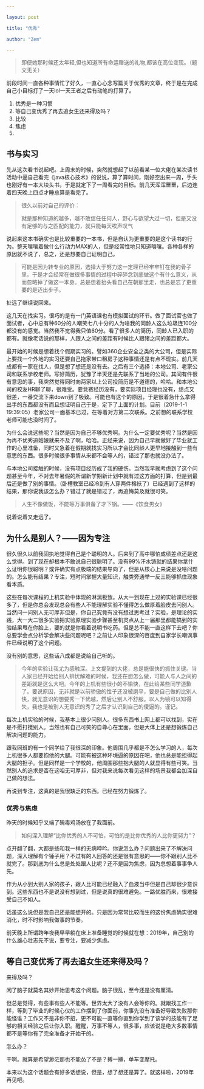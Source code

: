 ```yaml
---

layout: post

title: "优秀"

author: "Zem"

---
```


> 即便她那时候还太年轻,但也知道所有命运赠送的礼物,都该在高位变现。（题文无关）

前段时间一直各种事情忙了好久，一直心心念写篇关于优秀的文章，终于是在完成自己小目标打了一天lol一天王者之后有动笔的打算了。

1. 优秀是一种习惯
2. 等自己变优秀了再去追女生还来得及吗？
3. 比较
4. 焦虑
5. 

## 书与实习

先从这次看书说起吧。上周末的时候，突然就想起了以前看某一位大佬在某次读书活动中逼自己看完《java核心技术》的说说，算了算时间，刚好空出来一周，手头也刚好有一本大块头书，于是就定下了一周看完的目标。前几天浑浑噩噩，后边连着四天晚上四点才睡总算是看完了。

> 很久以前对自己的评价：
>
> 就是那种知道的越多，越不敢信任任何人，野心与欲望大过一切，但是又没有足够的与之匹配的能力，就只能每天唉声叹气

说起来这本书确实也是比较重要的一本书，但是自认为更重要的是这个读书的行为。整天嚷嚷着做什么行动力MAX的人，但是经常性地只知道嚷嚷。各种各样的原因就不说了，总之，还是想要自己证明自己。

> 可能是因为转专业的原因，选择大于努力这一定理已经牢牢钉在我的骨子里。于是才会经常在做很多事情的过程中碎碎念到底做这个有什么意义，从而忽略掉了做这一本身。总是想着抬头看自己在朝那里走，也总是忘了更重要的是迈出步子。

扯远了继续说回来。

这几天在找实习。很巧的是有一门英语课也有模拟面试的环节。做了面试官也做了面试者，心中总有种60分的人嘲笑七八十分的人为啥我的同龄人这么垃圾连100分都没有的感觉。当然我不觉得我只值60分。看了很多人的简历，同龄人已入职的都有。就像老话说的那样，人跟人之间的差距有时候比人跟猪之间的差距都大。

最开始的时候是想着找个假期实习的。譬如360企业安全之类的大公司，但是实际上要找一个外地的实习还要自己拖家带口租房子这种事情还是有点不现实。前几天成都有一家在找人，但是想了想还是没有去。之后有三个选择：本地公司、老家公司和联系学校老师。写好简历，犹豫了半天还是先联系了当地的公司。其间有件很有意思的事，我突然觉得同时向两家以上公司投简历是不道德的，哈哈。和本地公司的校友HR聊了聊，很难受。要竞赛经历没有，要实际项目经理也没有，绩点又很差，一番交流下来down到了极致。可能也有这个的原因，于是很着急什么拿得出手的东西都没有而且想证明自己于是，定下了上面的计划。目前（2019-1-1 19:39:05）老家公司一面基本已过，在等着对方第二次联系。之前想的联系学校老师可能也没时间了。

为什么会说这些呢？当然是因为自己不够优秀啊。为什么一定要优秀呢？当然是因为再不优秀追姑娘就来不及了啊，哈哈。正经来说，因为自己早就做好了毕业就工作的心里准备，同时又急着在假期就找实习所以才会比同龄人更早地接触到一些有意思的东西。很多时候很多事情从来都不会等人的，错过了那也就没办法了。

与本地公司接触的时候，没有项目经历成了我的硬伤。当然我早就考虑到了这个问题甚至今年，不对去年暑假的所谓新学期新计划中就有过这方面的打算，但是到最后还是做了别的事情。（卧槽教室已经冷到有人穿两件棉袄了）已经遇到了这样的结果，那你说我该怎么办？错过了就是错过了，再追悔莫及就很可笑。

> 人生不像做饭，不能等万事俱备了才下锅。——《饮食男女》

说着说着又走远了。

## 为什么是别人？——因为专注

很久很久以前我固执地觉得自己是个聪明的人。后来到了高中哪怕成绩差点还是这么觉得。到了现在却根本不敢说自己很聪明了。没有99%汗水铸就的结果你拿什么证明你很聪明？或许确实有点极端的结果导向了，但是从核心上来说是没啥问题的。怎么能有结果？专注，短时间掌握大量知识，触类旁通举一反三能够抓住现象看本质。

这些在每次课程的上机实验中体现的淋漓极致。从大一到现在上过的实验课已经很多了，但是你总会发现总会有些人不能理解实验不懂得怎么做厚着脸皮去问别人。当然问一问别人无可厚非但是，你自己究竟有没有想过思考过？实验，是理论的实践，大一大二很多实验把实验原理实验步骤甚至机灵点从上一届那里都能搞到的实验结果甩在你脸上，要的就是你看着说明书吃药。但是总不能一直这样下去吧？你总要学会点分析学会解决些问题呢吧？之前让人印象很深的百度到自家学长嘲讽事件已经说明了这个问题。

没有别的意思，这些话八成都是说给自己听的。

> 今年的实验让我尤为感触深。上文提到的大佬，总是能很快的抓住关键。当人家已经开始给别人排忧解难的时候，我还在想怎么做，可能人与人之间的差距就是这么大吧。今年的上机有些很小的不愉快，在此给某些同学道歉了。要说原因，无非就是以前骄傲的性子还没被磨平，要是自己做的比别人快，就无意识的想要秀一下优越，然后让别人不舒服。以人为镜可以知得失，我也是被别人无意识的秀了之后才认识到自己的傻逼的。谨记。

每次上机实验的时候，我基本上很少问别人。很多东西书上网上都可以找到，实在是不愿打搅别人。当然也有自己可笑的自尊心在里面，但是大体上还是想锻炼自己解决问题的能力。

跟我同班的有一个同学给了我很深的印象。他周围几乎都是不怎么学习的人，每次上机很多人都要抱他的大腿。可能有被这种环境逼的原因在吧，他也总是能担得起大腿的担子。但是同样是一个学校的，他周围那些抱大腿的人就显得有些可笑。当然别人的追求是否在这咱无可厚非，但对我来说每次看见这样的场景我都会加深自己做的想法。

再说到专注，这真的是我很缺乏的东西。已经在努力锻炼了。

### 优秀与焦虑

昨天的时候知乎又端了碗毒鸡汤放在了我面前。

> 如何深入理解“比你优秀的人不可怕，可怕的是比你优秀的人比你更努力”？

点开翻了翻，大都是些和我一样的无病呻吟。你说怎么办？问题出来了不解决问题，深入理解有个锤子用？不过有的人回答的还是很有意思的——你不跟别人比不就完了。那到底为什么总是处处跟人比呢？还不是因为焦虑，因为总想着事事争人先。

作为从小到大别人家的孩子，跟人比可能已经融入了血液当中但是自己却很少意识到。这些东西也不是说没有想到过，但是说真的很难避免。一路优胜而来，很难接受自己不如人。

话虽这么说但是我自己还是能想开的。只是因为常常比较而生的这份焦虑确实很难消化，时不时影响我做事的节奏。

前天晚上所谓跨年夜我早早躺在床上准备睡觉的时候就在想：2019年，自己别的什么雄心壮志先不说，要专注，要减少焦虑。

## 等自己变优秀了再去追女生还来得及吗？

来得及吗？

闲了脑子就莫名其妙开始思考这个问题。脑子很乱，至今还是没有厘清。

但总是觉得，有些事有些人不能等。世界太大了没有人会等你的。就跟找工作一样，等到了毕业的时候心仪的工作摆到了你面前，你事先没有准备好导致失败那你能怪谁？工作又不是非你不招，更不可能一直等你直到你学到了该学的技能有了足够的相关经验之后让你入职。醒醒，万事不等人，很多事，应该说是绝大多数事情都不是等你有了完全准备才开始干的。

怎么办？

干啊。就算是希望渺茫那也不能怂了不是？搏一搏，单车变摩托。

[^ _ ^]: 为什么怂？
[^ _ ^]: 因为害怕承受不了结果，因为哪怕是总对别人报以最小的期望的我还是接受不了最差的结果。
[^ _ ^]: 那怎么办？
[^ _ ^]: 不知道。
[^ _ ^]: 不知道就行了？
[^ _ ^]: 当然不行，该干的事还是得干，但是真的很怂。

本来以为这个话题会有好多话想说，但是，想了想还是算了。就这样啦，2019年再见吧。


